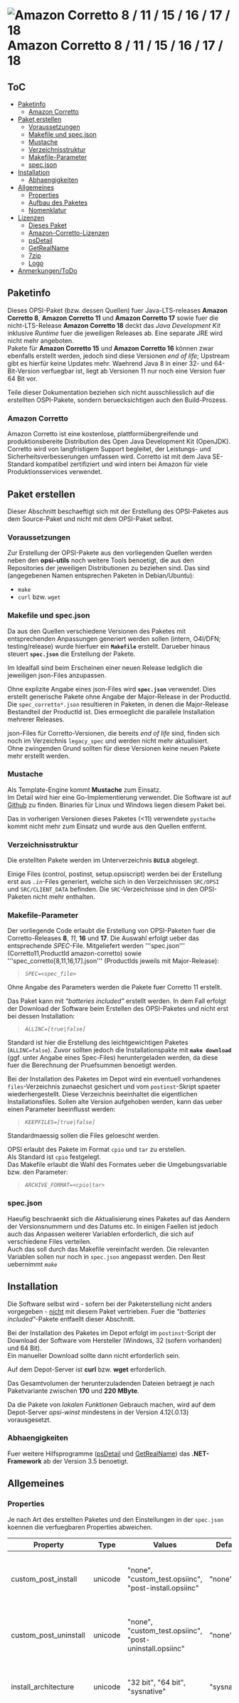 # ![](./SRC/CLIENT_DATA/images/corretto.png "Amazon Corretto 8 / 11 / 15 / 16 / 17 / 18") Amazon Corretto 8 / 11 / 15 / 16 / 17 / 18

## ToC ##

* [Paketinfo](#paketinfo)
  * [Amazon Corretto](#about-corretto)
* [Paket erstellen](#paket_erstellen)
  * [Voraussetzungen](#voraussetzungen)
  * [Makefile und spec.json](#makefile_und_spec)
  * [Mustache](#mustache)
  * [Verzeichnisstruktur](#verzeichnisstruktur)
  * [Makefile-Parameter](#makefile_parameter)
  * [spec.json](#spec_json)
* [Installation](#installation)
  * [Abhaengigkeiten](#abhaengigkeiten)
* [Allgemeines](#allgemeines)
  * [Properties](#properties)
  * [Aufbau des Paketes](#paketaufbau)
  * [Nomenklatur](#nomenklatur)
* [Lizenzen](#lizenzen)
  * [Dieses Paket](#licPaket)
  * [Amazon-Corretto-Lizenzen](#licAmazonCorretto)
  * [psDetail](#licPsDetail)
  * [GetRealName](#licGetRealName)
  * [7zip](#lic7zip)
  * [Logo](#logo)
* [Anmerkungen/ToDo](#anmerkungen_todo)



<div id="paketinfo"></div>

## Paketinfo ##

Dieses OPSI-Paket (bzw. dessen Quellen) fuer Java-LTS-releases **Amazon Corretto 8**,
**Amazon Corretto 11** und **Amazon Corretto 17** sowie fuer die nicht-LTS-Release
**Amazon Corretto 18**
deckt das *Java Development Kit* inklusive *Runtime* fuer die jeweiligen Releases
ab. Eine separate JRE wird nicht mehr angeboten.  
Pakete für **Amazon Corretto 15** und **Amazon Corretto 16** können zwar ebenfalls
erstellt werden, jedoch sind diese Versionen *end of life*; Upstream gibt es
hierfür keine Updates mehr.
Waehrend Java 8 in einer 32- und 64-Bit-Version verfuegbar ist, liegt ab 
Versionen 11 nur noch eine Version fuer 64 Bit vor.

Teile dieser Dokumentation beziehen sich nicht ausschliesslich auf die erstellten 
OSPI-Pakete, sondern beruecksichtigen auch den Build-Prozess.


<div id="about_corretto"></div>

### Amazon Corretto ###
Amazon Corretto ist eine kostenlose, plattformübergreifende und produktionsbereite 
Distribution des Open Java Development Kit (OpenJDK). Corretto wird von langfristigem
Support begleitet, der Leistungs- und Sicherheitsverbesserungen umfassen wird. 
Corretto ist mit dem Java SE-Standard kompatibel zertifiziert und wird 
intern bei Amazon für viele Produktionsservices verwendet.


<div id="paket_erstellen"></div>

## Paket erstellen ##

Dieser Abschnitt beschaeftigt sich mit der Erstellung des OPSI-Paketes aus
dem Source-Paket und nicht mit dem OPSI-Paket selbst.


<div id="voraussetzungen"></div>

### Voraussetzungen ###

Zur Erstellung der OPSI-Pakete aus den vorliegenden Quellen werden neben den
**opsi-utils** noch weitere Tools benoetigt, die aus den Repositories der
jeweiligen Distributionen zu beziehen sind.
Das sind (angegebenen Namen entsprechen Paketen in Debian/Ubuntu):

* <code>make</code>
* <code>curl</code> bzw. <code>wget</code>


<div id="makefile_und_spec"></div>

### Makefile und spec.json ###

Da aus den Quellen verschiedene Versionen des Paketes mit entsprechenden Anpassungen
generiert werden sollen (intern, O4I/DFN; testing/release) wurde hierfuer ein
**<code>Makefile</code>** erstellt. Darueber hinaus steuert **<code>spec.json</code>** 
die Erstellung der Pakete.

Im Idealfall sind beim Erscheinen einer neuen Release lediglich die jeweiligen
json-Files anzupassen.

Ohne explizite Angabe eines json-Files wird **<code>spec.json</code>** verwendet.
Dies erstellt generische Pakete ohne Angabe der Major-Release in der ProductId. 
Die <code>spec_corretto*.json</code> resultieren in Paketen, in denen
die Major-Release Bestandteil der ProductId ist. Dies ermoeglicht die parallele
Installation mehrerer Releases.

json-Files für Corretto-Versionen, die bereits *end of life* sind, finden
sich noch im Verzeichnis `legacy_spec` und werden nicht mehr aktualisiert.  
Ohne zwingenden Grund sollten für diese Versionen keine neuen Pakete mehr 
erstellt werden.


<div id="mustache"></div>

### Mustache ###

Als Template-Engine kommt **Mustache** zum Einsatz.  
Im Detail wird hier eine Go-Implementierung verwendet. Die Software ist auf 
[Github](https://github.com/cbroglie/mustache) zu finden. Binaries 
für Linux und Windows liegen diesem Paket bei.

Das in vorherigen Versionen dieses Paketes (<11) verwendete `pystache` kommt
nicht mehr zum Einsatz und wurde aus den Quellen entfernt.



<div id="verzeichnisstruktur"></div>

### Verzeichnisstruktur ###

Die erstellten Pakete werden im Unterverzeichnis **<code>BUILD</code>** abgelegt.

Einige Files (control, postinst, setup.opsiscript) werden bei der Erstellung erst aus _<code>.in</code>_-Files
generiert, welche sich in den Verzeichnissen <code>SRC/OPSI</code> und <code>SRC/CLIENT_DATA</code> befinden.
Die <code>SRC</code>-Verzeichnisse sind in den OPSI-Paketen nicht mehr enthalten.



<div id="makefile_parameter"></div>

### Makefile-Parameter ###
Der vorliegende Code erlaubt die Erstellung von OPSI-Paketen fuer die Corretto-Releases
**8**, *11*, **16** und **17**. Die Auswahl erfolgt ueber das entsprechende *SPEC*-File.
Mitgeliefert werden '''spec.json''' (Corretto11,ProductId amazon-corretto)
sowie '''spec_corretto[8,11,16,17].json''' (ProductIds jeweils mit Major-Release):

> *<code>SPEC=&lt;spec_file&gt;</code>*

Ohne Angabe des Parameters werden die Pakete fuer Corretto 11 erstellt.

Das Paket kann mit *"batteries included"* erstellt werden. In dem Fall erfolgt 
der Download der Software beim Erstellen des OPSI-Paketes und nicht erst bei
dessen Installation:
> *<code>ALLINC=[true|false]</code>*

Standard ist hier die Erstellung des leichtgewichtigen Paketes (```ALLINC=false```).
Zuvor sollten jedoch die Installationspakte mit **```make download```** (ggf. unter
Angabe eines Spec-Files) heruntergeladen werden, da diese fuer die Berechnung
der Pruefsummen benoetigt werden.

Bei der Installation des Paketes im Depot wird ein eventuell vorhandenes 
```files```-Verzeichnis zunaechst gesichert und vom ```postinst```-Skript
spaeter wiederhergestellt. Diese Verzeichnis beeinhaltet die eigentlichen
Installationsfiles. Sollen alte Version aufgehoben werden, kann das ueber
einen Parameter beeinflusst werden:
> *<code>KEEPFILES=[true|false]</code>*

Standardmaessig sollen die Files geloescht werden.

OPSI erlaubt des Pakete im Format <code>cpio</code> und <code>tar</code> zu erstellen.  
Als Standard ist <code>cpio</code> festgelegt.  
Das Makefile erlaubt die Wahl des Formates ueber die Umgebungsvariable bzw. den Parameter:
> *<code>ARCHIVE_FORMAT=&lt;cpio|tar&gt;</code>*


<div id="spec_json"></div>

### spec.json ###

Haeufig beschraenkt sich die Aktualisierung eines Paketes auf das Aendern der 
Versionsnummern und des Datums etc. In einigen Faellen ist jedoch auch das Anpassen
weiterer Variablen erforderlich, die sich auf verschiedene Files verteilen.  
Auch das soll durch das Makefile vereinfacht werden. Die relevanten Variablen
sollen nur noch in <code>spec.json</code> angepasst werden. Den Rest uebernimmt *<code>make</code>*



<div id="installation"></div>

## Installation ##

Die Software selbst wird - sofern bei der Paketerstellung nicht anders vorgegeben - 
<u>nicht</u> mit diesem Paket vertrieben. Fuer die *"batteries included"*-Pakete 
entfaellt dieser Abschnitt.

Bei der Installation des Paketes im Depot erfolgt im <code>postinst</code>-Script 
der Download der Software vom Hersteller (Windows, 32 (sofern vorhanden) und 64 Bit).  
Ein manueller Download sollte dann nicht erforderlich sein.

Auf dem Depot-Server ist **curl** bzw. **wget** erforderlich.

Das Gesamtvolumen der herunterzuladenden Dateien betraegt je nach Paketvariante
zwischen **170** und **220 MByte**.

Da die Pakete von *lokalen Funktionen* Gebrauch machen, wird auf dem Depot-Server
*opsi-winst* mindestens in der Version 4.12(.0.13) vorausgesetzt.


<div id="abhaengigkeiten"></div>

### Abhaengigkeiten ###

Fuer weitere Hilfsprogramme ([psDetail](#licPsDetail) und 
[GetRealName](#licGetRealName)) das **.NET-Framework** ab der Version 3.5 benoetigt.



<div id="allgemeines"></div>

## Allgemeines ##


<div id="properties"></div>

### Properties ###

Je nach Art des erstellten Paketes und den Einstellungen in der <code>spec.json</code>
koennen die verfuegbaren Properties abweichen.

| Property | Type | Values | Default  | Multivalue | Editable | Description | Note |
|----------|:----:|--------|----------|:----------:|:--------:|-------------|------|
| custom_post_install | unicode | "none", "custom_test.opsiinc", "post-install.opsiinc" | "none" | False | True | Define filename for include script in custom directory after installation |  |
| custom_post_uninstall | unicode | "none", "custom_test.opsiinc", "post-uninstall.opsiinc" | "none" | False | True | Define filename for include script in custom directory after deinstallation |  |
| install_architecture | unicode | "32 bit", "64 bit", "sysnative" | "sysnative" | False | False | which architecture (32/64 bit) should be installed | only available for Corretto 8 |
| kill_applic | unicode |  |  | True | True | Instead of killing only applications of this package, kill also these running applications; requires "kill_running; use suffix '.exe' or '%' as wildcard | available if activated in spec.json |
| kill_running | bool |  | False |  |  | kill running instance (for software on_demand) | available if activated in spec.json |
| local_installer_copy | bool | | False | | | Use a temporary local copy of the installation package to avoid to avoid delays through the network. | increases the required disk space |
| log_level | unicode | "default", "1", "2", "3", "4", "5", "6", "7", "8", "9" | "default" | False | False | Loglevel for this package |  |
| set_env_java_home | bool |  | True | | | Set Environment JAVA_HOME and PATH to InstallDir of jdk or jre? |  |
| set_jar_handler | bool |  | True | | | Set Corretto to default handler for JAR files? (unset on removal) |  |
| silent_option | unicode | "silent", "very silent"| "silent" | False | False | Show (silent) or hide (very silent) progressbar of (un)installer | |
| uninstall_before_setup | bool |  | True |  |  | Run uninstall before (re)installation | |


<div id="paketaufbau"></div>

### Aufbau des Paketes ###

* **<code>variables.opsiinc</code>** - Da Variablen ueber die Scripte hinweg mehrfach
verwendet werden, werden diese (bis auf wenige Ausnahmen) zusammengefasst hier deklariert.
* **<code>product_variables.opsiinc</code>** - die producktspezifischen Variablen werden
hier definiert
* **<code>helpers.opsifunc</code>** - Bibliothek mit lokalen (Hilfs-)Funktionen.
* **<code>setup.opsiscript </code>** - Das Script fuer die Installation.
* **<code>uninstall.opsiscript</code>** - Das Uninstall-Script
* **<code>delsub.opsiinc</code>**- Wird von Setup und Uninstall gemeinsam verwendet.
Vor jeder Installation/jedem Update wird eine alte Version entfernt. (Ein explizites
Update-Script existiert derzeit nicht.)
* **<code>checkinstance.opsiinc</code>** - Pruefung, ob eine Instanz der Software laeuft.
Gegebenenfalls wird das Setup abgebrochen. Optional kann eine laufende Instanz 
zwangsweise beendet werden.
* **<code>checkvars.sh</code>** - Hilfsscript fuer die Entwicklung zur Ueberpruefung,
ob alle verwendeten Variablen deklariert sind bzw. nicht verwendete Variablen
aufzuspueren.
* **<code>bin/</code>** - Hilfprogramme; hier: **7zip**, **psdetail**
* **<code>images/</code>** - Programmbilder fuer OPSI



<div id="nomenklatur"></div>

### Nomenklatur ###

Praefixes in der Produkt-Id definieren die Art des Paketes:

* **0_** oder **test_** - Es handelt sich um ein Test-Paket. Beim Uebergang zur Produktions-Release
wird der Praefix entfernt.
* **o4i** oder **dfn_** - Das Paket ist zur Verwendung im DFN-Repository vorgesehen.

Die Reihenfolge der Praefixes ist relevant; die Markierung als Testpaket ist 
stets fuehrend.

Suffix:

* ~dl - Das Paket enthaelt die Installationsarchive selbst nicht. Diese werden
erst bei der Installation im Depot vom <code>postinst</code>-Skript heruntergeladen.



<div id="lizenzen"></div>

## Lizenzen ##


<div id="licPaket"></div>

###  Dieses Paket ###

Dieses OPSI-Paket steht unter der *GNU General Public License* **GPLv3**.

Ausgenommen von dieser Lizenz sind die unter **<code>bin/</code>** zu findenden
Hilfsprogramme. Diese unterliegen ihren jeweiligen Lizenzen.



<div id="licAmazonCorrettoo"></div>

### Amazon-Corretto-Lizenzen ###

> Corretto is released under the same open source license as OpenJDK, which is 
> licensed under the GNU Public License version 2 with the Class Path Exception 
> (GPLv2 with CPE). You can use Corretto as you would use OpenJDK.

Quelle: [Amazon Corretto FAQs](https://aws.amazon.com/corretto/faqs/#Licensing_and_Open_Source)

<div id="licPsDetail"></div>

### psDetail ###
**Autor** der Software: Jens Boettge <<boettge@mpi-halle.mpg.de>> 

Die Software **psdetail.exe**  wird als Freeware kostenlos angeboten und darf fuer 
nichtkommerzielle sowie kommerzielle Zwecke genutzt werden. Die Software
darf nicht veraendert werden; es duerfen keine abgeleiteten Versionen daraus 
erstellt werden.

Es ist erlaubt Kopien der Software herzustellen und weiterzugeben, solange 
Vervielfaeltigung und Weitergabe nicht auf Gewinnerwirtschaftung oder Spendensammlung
abzielt.

Haftungsausschluss:  
Der Autor lehnt ausdruecklich jede Haftung fuer eventuell durch die Nutzung 
der Software entstandene Schaeden ab.  
Es werden keine ex- oder impliziten Zusagen gemacht oder Garantien bezueglich
der Eigenschaften, des Funktionsumfanges oder Fehlerfreiheit gegeben.  
Alle Risiken des Softwareeinsatzes liegen beim Nutzer.

Der Autor behaelt sich eine Anpassung bzw. weitere Ausformulierung der Lizenzbedingungen
vor.

Fuer die Nutzung wird das *.NET Framework ab v3.5*  benoetigt.



<div id="licGetRealName"></div>

### GetRealName ###
**Autor** der Software: Jens Boettge <<boettge@mpi-halle.mpg.de>> 

Die Software **GetRealName.exe**  wird als Freeware kostenlos angeboten und darf fuer 
nichtkommerzielle sowie kommerzielle Zwecke genutzt werden. Die Software
darf nicht veraendert werden; es duerfen keine abgeleiteten Versionen daraus 
erstellt werden.

Es ist erlaubt Kopien der Software herzustellen und weiterzugeben, solange 
Vervielfaeltigung und Weitergabe nicht auf Gewinnerwirtschaftung oder Spendensammlung
abzielt.

Haftungsausschluss:  
Der Autor lehnt ausdruecklich jede Haftung fuer eventuell durch die Nutzung 
der Software entstandene Schaeden ab.  
Es werden keine ex- oder impliziten Zusagen gemacht oder Garantien bezueglich
der Eigenschaften, des Funktionsumfanges oder Fehlerfreiheit gegeben.  
Alle Risiken des Softwareeinsatzes liegen beim Nutzer.

Der Autor behaelt sich eine Anpassung bzw. weitere Ausformulierung der Lizenzbedingungen
vor.



<div id="lic7zip"></div>

### 7zip ###
Es gilt die Lizenz von http://www.7-zip.org/license.txt.
Die Lizenz liegt diesem Paket in CLIENT_DATA/bin/ ebenfalls bei.


<div id="logo"></div>

### Logo ###
Anregung fuer das erstellte Logo war:  
https://pixabay.com/de/java-pokal-kaffee-programmierung-151343.  
Die Variationen des Icon-Satzes fuer das OPSI-Paket wurden von mir unter Verwendung
weiterer freier Grafiken erstellt.



<div id="anmerkungen_todo"></div>

## Anmerkungen/ToDo ##


-----
Jens Boettge <<boettge@mpi-halle.mpg.de>>, 2022-08-08 11:30:04 +0200
